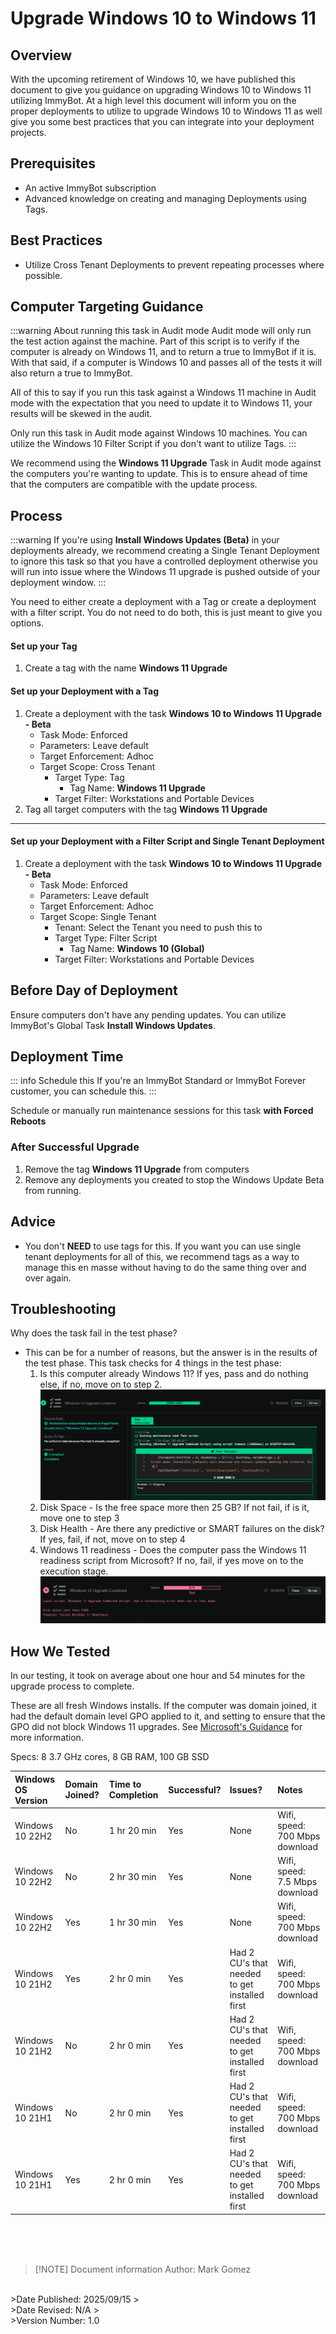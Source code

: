 <!-- How To Template -->
# Upgrade Windows 10 to Windows 11

## Overview
With the upcoming retirement of Windows 10, we have published this document to give you guidance on upgrading Windows 10 to Windows 11 utilizing ImmyBot.
At a high level this document will inform you on the proper deployments to utilize to upgrade Windows 10 to Windows 11 as well give you some best practices that you can integrate into your deployment projects.

## Prerequisites
- An active ImmyBot subscription
- Advanced knowledge on creating and managing Deployments using Tags.

## Best Practices
- Utilize Cross Tenant Deployments to prevent repeating processes where possible.

## Computer Targeting Guidance
:::warning About running this task in Audit mode
Audit mode will only run the test action against the machine. Part of this script is to verify if the computer is already on Windows 11, and to return a true to ImmyBot if it is. With that said, if a computer is Windows 10 and passes all of the tests it will also return  a true to ImmyBot.

All of this to say if you run this task against a Windows 11 machine in Audit mode with the expectation that you need to update it to Windows 11, your results will be skewed in the audit.

Only run this task in Audit mode against Windows 10 machines. You can utilize the Windows 10 Filter Script if you don't want to utilize Tags.
:::

We recommend using the **Windows 11 Upgrade** Task in Audit mode against the computers you're wanting to update. This is to ensure ahead of time that the computers are compatible with the update process.

## Process
:::warning If you're using **Install Windows Updates (Beta)** in your deployments already, we recommend creating a Single Tenant Deployment to ignore this task so that you have a controlled deployment otherwise you will run into issue where the Windows 11 upgrade is pushed outside of your deployment window.
:::

You need to either create a deployment with a Tag or create a deployment with a filter script. You do not need to do both, this is just meant to give you options.

#### Set up your Tag
1. Create a tag with the name **Windows 11 Upgrade**

#### Set up your Deployment with a Tag

1. Create a deployment with the task **Windows 10 to Windows 11 Upgrade - Beta**
    - Task Mode: Enforced
    - Parameters: Leave default
    - Target Enforcement: Adhoc
    - Target Scope: Cross Tenant
      - Target Type: Tag
        - Tag Name: **Windows 11 Upgrade**
      - Target Filter: Workstations and Portable Devices
2. Tag all target computers with the tag **Windows 11 Upgrade**

------

#### Set up your Deployment with a Filter Script and Single Tenant Deployment

1. Create a deployment with the task **Windows 10 to Windows 11 Upgrade - Beta**
    - Task Mode: Enforced
    - Parameters: Leave default
    - Target Enforcement: Adhoc
    - Target Scope: Single Tenant
      - Tenant: Select the Tenant you need to push this to
      - Target Type: Filter Script
        - Tag Name: **Windows 10 (Global)**
      - Target Filter: Workstations and Portable Devices

## Before Day of Deployment

Ensure computers don't have any pending updates. You can utilize ImmyBot's Global Task **Install Windows Updates**.

## Deployment Time
::: info Schedule this
If you're an ImmyBot Standard or ImmyBot Forever customer, you can schedule this.
:::

Schedule or manually run maintenance sessions for this task **with Forced Reboots**

### After Successful Upgrade
1. Remove the tag **Windows 11 Upgrade** from computers
2. Remove any deployments you created to stop the Windows Update Beta from running.

## Advice
- You don't **NEED** to use tags for this. If you want you can use single tenant deployments for all of this, we recommend tags as a way to manage this en masse without having to do the same thing over and over again.

## Troubleshooting
Why does the task fail in the test phase?
- This can be for a number of reasons, but the answer is in the results of the test phase. This task checks for 4 things in the test phase:
    1. Is this computer already Windows 11? If yes, pass and do nothing else, if no, move on to step 2.
   ![alt text](Windows11CompliantTask.png)
    2. Disk Space - Is the free space more then 25 GB? If not fail, if is it, move one to step 3
    3. Disk Health - Are there any predictive or SMART failures on the disk? If yes, fail, if not, move on to step 4
    4. Windows 11 readiness - Does the computer pass the Windows 11 readiness script from Microsoft? If no, fail, if yes move on to the execution stage.
![alt text](TaskFail.png)

## How We Tested

In our testing, it took on average about one hour and 54 minutes for the upgrade process to complete.

These are all fresh Windows installs. If the computer was domain joined, it had the default domain level GPO applied to it, and setting to ensure that the GPO did not block Windows 11 upgrades. See [Microsoft's Guidance](https://learn.microsoft.com/en-us/windows/deployment/update/waas-wufb-group-policy) for more information.

Specs: 8 3.7 GHz cores, 8 GB RAM, 100 GB SSD

| Windows OS Version | Domain Joined? | Time to Completion | Successful? | Issues?                                       | Notes                          |
| :----------------- | :------------- | :----------------- | :---------- | :-------------------------------------------- | :----------------------------- |
| Windows 10 22H2    | No             | 1 hr 20 min        | Yes         | None                                          | Wifi, speed: 700 Mbps download |
| Windows 10 22H2    | No             | 2 hr 30 min        | Yes         | None                                          | Wifi, speed: 7.5 Mbps download |
| Windows 10 22H2    | Yes            | 1 hr 30 min        | Yes         | None                                          | Wifi, speed: 700 Mbps download |
| Windows 10 21H2    | Yes            | 2 hr  0 min        | Yes         | Had 2 CU's that needed to get installed first | Wifi, speed: 700 Mbps download |
| Windows 10 21H2    | No             | 2 hr  0 min        | Yes         | Had 2 CU's that needed to get installed first | Wifi, speed: 700 Mbps download |
| Windows 10 21H1    | No             | 2 hr  0 min        | Yes         | Had 2 CU's that needed to get installed first | Wifi, speed: 700 Mbps download |
| Windows 10 21H1    | Yes            | 2 hr  0 min        | Yes         | Had 2 CU's that needed to get installed first | Wifi, speed: 700 Mbps download |

<br><br><br>
>[!NOTE] Document information
>Author: Mark Gomez
<br>
>Date Published: 2025/09/15
><br>
>Date Revised: N/A
><br>
>Version Number: 1.0
